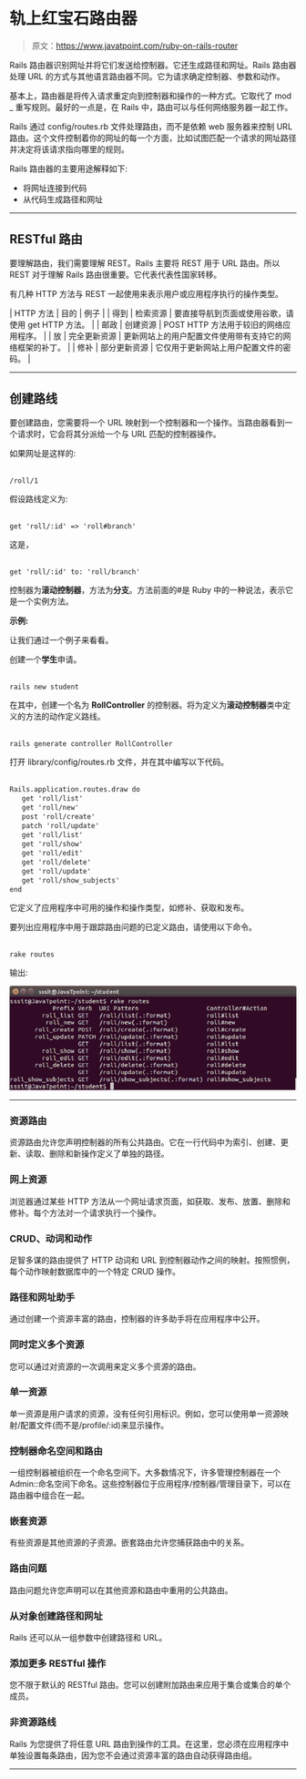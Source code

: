 # 轨上红宝石路由器

> 原文：<https://www.javatpoint.com/ruby-on-rails-router>

Rails 路由器识别网址并将它们发送给控制器。它还生成路径和网址。Rails 路由器处理 URL 的方式与其他语言路由器不同。它为请求确定控制器、参数和动作。

基本上，路由器是将传入请求重定向到控制器和操作的一种方式。它取代了 mod _ 重写规则。最好的一点是，在 Rails 中，路由可以与任何网络服务器一起工作。

Rails 通过 config/routes.rb 文件处理路由，而不是依赖 web 服务器来控制 URL 路由。这个文件控制着你的网址的每一个方面，比如试图匹配一个请求的网址路径并决定将该请求指向哪里的规则。

Rails 路由器的主要用途解释如下:

*   将网址连接到代码
*   从代码生成路径和网址

* * *

## RESTful 路由

要理解路由，我们需要理解 REST。Rails 主要将 REST 用于 URL 路由。所以 REST 对于理解 Rails 路由很重要。它代表代表性国家转移。

有几种 HTTP 方法与 REST 一起使用来表示用户或应用程序执行的操作类型。

| HTTP 方法 | 目的 | 例子 |
| 得到 | 检索资源 | 要直接导航到页面或使用谷歌，请使用 get HTTP 方法。 |
| 邮政 | 创建资源 | POST HTTP 方法用于较旧的网络应用程序。 |
| 放 | 完全更新资源 | 更新网站上的用户配置文件使用带有支持它的网络框架的补丁。 |
| 修补 | 部分更新资源 | 它仅用于更新网站上用户配置文件的密码。 |

* * *

## 创建路线

要创建路由，您需要将一个 URL 映射到一个控制器和一个操作。当路由器看到一个请求时，它会将其分派给一个与 URL 匹配的控制器操作。

如果网址是这样的:

```

/roll/1

```

假设路线定义为:

```

get 'roll/:id' => 'roll#branch'

```

这是，

```

get 'roll/:id' to: 'roll/branch'

```

控制器为**滚动控制器**，方法为**分支**。方法前面的#是 Ruby 中的一种说法，表示它是一个实例方法。

**示例:**

让我们通过一个例子来看看。

创建一个**学生**申请。

```

rails new student

```

在其中，创建一个名为 **RollController** 的控制器。将为定义为**滚动控制器**类中定义的方法的动作定义路线。

```

rails generate controller RollController

```

打开 library/config/routes.rb 文件，并在其中编写以下代码。

```

Rails.application.routes.draw do 
   get 'roll/list' 
   get 'roll/new' 
   post 'roll/create' 
   patch 'roll/update' 
   get 'roll/list' 
   get 'roll/show' 
   get 'roll/edit' 
   get 'roll/delete' 
   get 'roll/update' 
   get 'roll/show_subjects' 
end 

```

它定义了应用程序中可用的操作和操作类型，如修补、获取和发布。

要列出应用程序中用于跟踪路由问题的已定义路由，请使用以下命令。

```

rake routes

```

输出:

![Ruby On rails routers 1](img/57a5440c3f19233f197d92bb27fd8a62.png)

* * *

### 资源路由

资源路由允许您声明控制器的所有公共路由。它在一行代码中为索引、创建、更新、读取、删除和新操作定义了单独的路径。

### 网上资源

浏览器通过某些 HTTP 方法从一个网址请求页面，如获取、发布、放置、删除和修补。每个方法对一个请求执行一个操作。

### CRUD、动词和动作

足智多谋的路由提供了 HTTP 动词和 URL 到控制器动作之间的映射。按照惯例，每个动作映射数据库中的一个特定 CRUD 操作。

### 路径和网址助手

通过创建一个资源丰富的路由，控制器的许多助手将在应用程序中公开。

### 同时定义多个资源

您可以通过对资源的一次调用来定义多个资源的路由。

### 单一资源

单一资源是用户请求的资源，没有任何引用标识。例如，您可以使用单一资源映射/配置文件(而不是/profile/:id)来显示操作。

### 控制器命名空间和路由

一组控制器被组织在一个命名空间下。大多数情况下，许多管理控制器在一个 Admin::命名空间下命名。这些控制器位于应用程序/控制器/管理目录下，可以在路由器中组合在一起。

### 嵌套资源

有些资源是其他资源的子资源。嵌套路由允许您捕获路由中的关系。

### 路由问题

路由问题允许您声明可以在其他资源和路由中重用的公共路由。

### 从对象创建路径和网址

Rails 还可以从一组参数中创建路径和 URL。

### 添加更多 RESTful 操作

您不限于默认的 RESTful 路由。您可以创建附加路由来应用于集合或集合的单个成员。

### 非资源路线

Rails 为您提供了将任意 URL 路由到操作的工具。在这里，您必须在应用程序中单独设置每条路由，因为您不会通过资源丰富的路由自动获得路由组。

* * *